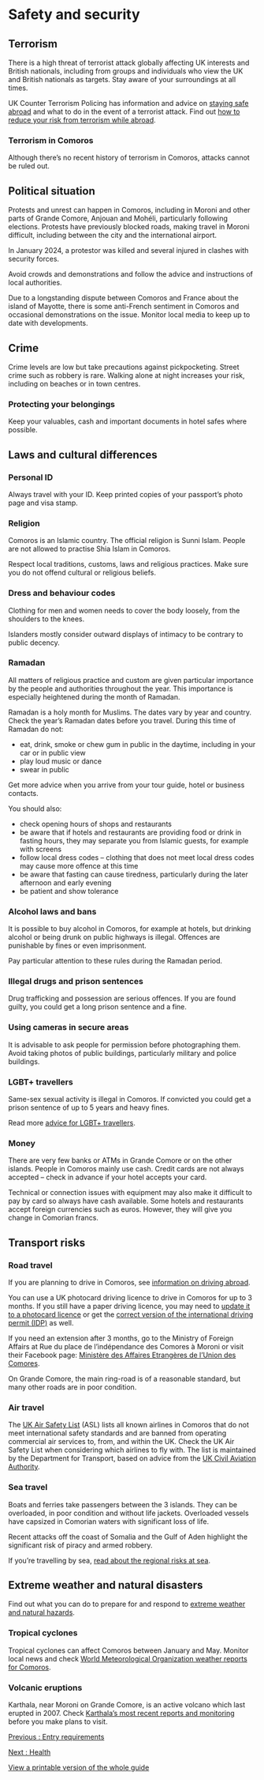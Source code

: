 # Safety and security

## Terrorism

There is a high threat of terrorist attack globally affecting UK interests and British nationals, including from groups and individuals who view the UK and British nationals as targets. Stay aware of your surroundings at all times.

UK Counter Terrorism Policing has information and advice on [staying safe abroad](https://www.counterterrorism.police.uk/safetyadvice/) and what to do in the event of a terrorist attack. Find out [how to reduce your risk from terrorism while abroad](https://www.gov.uk/guidance/reduce-your-risk-from-terrorism-while-abroad).

### Terrorism in Comoros

Although there’s no recent history of terrorism in Comoros, attacks cannot be ruled out.

## Political situation

Protests and unrest can happen in Comoros, including in Moroni and other parts of Grande Comore, Anjouan and Mohéli, particularly following elections. Protests have previously blocked roads, making travel in Moroni difficult, including between the city and the international airport.

In January 2024, a protestor was killed and several injured in clashes with security forces.

Avoid crowds and demonstrations and follow the advice and instructions of local authorities.

Due to a longstanding dispute between Comoros and France about the island of Mayotte, there is some anti-French sentiment in Comoros and occasional demonstrations on the issue. Monitor local media to keep up to date with developments.

## Crime

Crime levels are low but take precautions against pickpocketing. Street crime such as robbery is rare. Walking alone at night increases your risk, including on beaches or in town centres.

### Protecting your belongings

Keep your valuables, cash and important documents in hotel safes where possible.

## Laws and cultural differences

### Personal ID

Always travel with your ID. Keep printed copies of your passport’s photo page and visa stamp.

### Religion

Comoros is an Islamic country. The official religion is Sunni Islam. People are not allowed to practise Shia Islam in Comoros.

Respect local traditions, customs, laws and religious practices. Make sure you do not offend cultural or religious beliefs.

### Dress and behaviour codes

Clothing for men and women needs to cover the body loosely, from the shoulders to the knees.

Islanders mostly consider outward displays of intimacy to be contrary to public decency.

### Ramadan

All matters of religious practice and custom are given particular importance by the people and authorities throughout the year. This importance is especially heightened during the month of Ramadan.

Ramadan is a holy month for Muslims. The dates vary by year and country. Check the year’s Ramadan dates before you travel. During this time of Ramadan do not:

* eat, drink, smoke or chew gum in public in the daytime, including in your car or in public view
* play loud music or dance
* swear in public

Get more advice when you arrive from your tour guide, hotel or business contacts.

You should also:

* check opening hours of shops and restaurants
* be aware that if hotels and restaurants are providing food or drink in fasting hours, they may separate you from Islamic guests, for example with screens
* follow local dress codes – clothing that does not meet local dress codes may cause more offence at this time
* be aware that fasting can cause tiredness, particularly during the later afternoon and early evening
* be patient and show tolerance

### Alcohol laws and bans

It is possible to buy alcohol in Comoros, for example at hotels, but drinking alcohol or being drunk on public highways is illegal. Offences are punishable by fines or even imprisonment.

Pay particular attention to these rules during the Ramadan period.

### Illegal drugs and prison sentences

Drug trafficking and possession are serious offences. If you are found guilty, you could get a long prison sentence and a fine.

### Using cameras in secure areas

It is advisable to ask people for permission before photographing them. Avoid taking photos of public buildings, particularly military and police buildings.

### LGBT+ travellers

Same-sex sexual activity is illegal in Comoros. If convicted you could get a prison sentence of up to 5 years and heavy fines.

Read more [advice for LGBT+ travellers](https://www.gov.uk/lesbian-gay-bisexual-and-transgender-foreign-travel-advice).

### Money

There are very few banks or ATMs in Grande Comore or on the other islands. People in Comoros mainly use cash. Credit cards are not always accepted – check in advance if your hotel accepts your card.

Technical or connection issues with equipment may also make it difficult to pay by card so always have cash available. Some hotels and restaurants accept foreign currencies such as euros. However, they will give you change in Comorian francs.

## Transport risks

### Road travel

If you are planning to drive in Comoros, see [information on driving abroad](https://www.gov.uk/driving-abroad).

You can use a UK photocard driving licence to drive in Comoros for up to 3 months. If you still have a paper driving licence, you may need to [update it to a photocard licence](https://www.gov.uk/exchange-paper-driving-licence) or get the [correct version of the international driving permit (IDP)](https://www.gov.uk/driving-abroad/international-driving-permit) as well.

If you need an extension after 3 months, go to the Ministry of Foreign Affairs at Rue du place de l’indépendance des Comores à Moroni or visit their Facebook page: [Ministère des Affaires Etrangères de l’Union des Comores](https://www.facebook.com/people/Minist%C3%A8re-des-Affaires-Etrang%C3%A8res-de-lUnion-des-Comores/100064519133618/?mibextid=ZbWKwL).

On Grande Comore, the main ring-road is of a reasonable standard, but many other roads are in poor condition.

### Air travel

The [UK Air Safety List](https://www.gov.uk/guidance/uk-air-safety-list) (ASL) lists all known airlines in Comoros that do not meet international safety standards and are banned from operating commercial air services to, from, and within the UK. Check the UK Air Safety List when considering which airlines to fly with. The list is maintained by the Department for Transport, based on advice from the [UK Civil Aviation Authority](https://www.caa.co.uk/Commercial-Industry/Airlines/Licensing/Requirements-and-guidance/Third-Country-Operator-Certificates).

### Sea travel

Boats and ferries take passengers between the 3 islands. They can be overloaded, in poor condition and without life jackets. Overloaded vessels have capsized in Comorian waters with significant loss of life.

Recent attacks off the coast of Somalia and the Gulf of Aden highlight the significant risk of piracy and armed robbery.

If you’re travelling by sea, [read about the regional risks at sea](https://www.gov.uk/guidance/sea-river-and-piracy-safety).

## Extreme weather and natural disasters

Find out what you can do to prepare for and respond to [extreme weather and natural hazards](https://www.gov.uk/guidance/tropical-cyclones).

### Tropical cyclones

Tropical cyclones can affect Comoros between January and May. Monitor local news and check [World Meteorological Organization weather reports for Comoros](https://severeweather.wmo.int/tc/swi/index.html).

### Volcanic eruptions

Karthala, near Moroni on Grande Comore, is an active volcano which last erupted in 2007. Check [Karthala’s most recent reports and monitoring](https://volcano.si.edu/volcano.cfm?vn=233010) before you make plans to visit.

[Previous
:
Entry requirements](/foreign-travel-advice/comoros/entry-requirements)

[Next
:
Health](/foreign-travel-advice/comoros/health)

[View a printable version of the whole guide](/foreign-travel-advice/comoros/print)